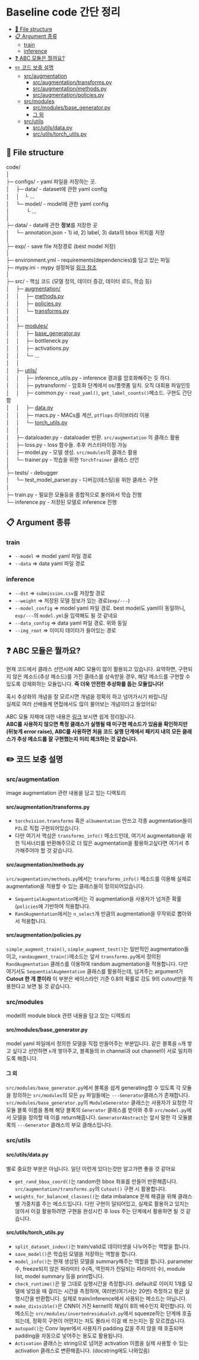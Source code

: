 # Baseline code 간단 정리 <!-- omit in toc -->

- [:file_folder: File structure](#file_folder-file-structure)
- [:clipboard: Argument 종류](#clipboard-argument-종류)
  - [train](#train)
  - [inference](#inference)
- [:question: ABC 모듈은 뭘까요?](#question-abc-모듈은-뭘까요)
- [:pencil2: 코드 보충 설명](#pencil2-코드-보충-설명)
  - [src/augmentation](#srcaugmentation)
    - [src/augmentation/transforms.py](#srcaugmentationtransformspy)
    - [src/augmentation/methods.py](#srcaugmentationmethodspy)
    - [src/augmentation/policies.py](#srcaugmentationpoliciespy)
  - [src/modules](#srcmodules)
    - [src/modules/base_generator.py](#srcmodulesbase_generatorpy)
    - [그 외](#그-외)
  - [src/utils](#srcutils)
    - [src/utils/data.py](#srcutilsdatapy)
    - [src/utils/torch_utils.py](#srcutilstorch_utilspy)


## :file_folder: File structure

code/    
│　   
├─ configs/ - yaml 파일을 저장하는 곳.     
│　 ├─ data/ - dataset에 관한 yaml config    
│　 │　└ ...    
│　 └─ model/ - model에 관한 yaml config       
│　　　 └ ...   
│   
├─ data/ - data에 관한 **정보**를 저장한 곳    
│　 └─ annotation.json - 1) id, 2) label, 3) data의 bbox 위치를 저장  
│   
├─ exp/ - save file 저장경로 (best model 저장)  
│   
├─ environment.yml - requirements(dependencies)를 담고 있는 파일  
├─ mypy.ini - mypy 설정파일 [링크 참조](https://www.daleseo.com/python-mypy/)   
│  
├─ src/ - 핵심 코드 (모델 정의, 데이터 증강, 데이터 로드, 학습 등)   
│　 ├─ [augmentation/](#srcaugmentation)  
│　 │　 ├─ [methods.py](#srcaugmentationmethodspy)  
│　 │　 ├─ [policies.py](#srcaugmentationpoliciespy)  
│　 │　 └─ [transforms.py](#srcaugmentationtransformspy)   
│　 │  
│　 ├─ [modules/](#srcmodules)  
│　 │　 ├─ [base_generator.py](#srcmodulesbase_generatorpy)  
│　 │　 ├─ bottleneck<span>.</span>py    
│　 │　 ├─ activations<span>.</span>py  
│　 │　 └─ ...  
│　 │  
│　 ├─ [utils/](#srcutils)  
│　 │　 ├─ inference_utils.py - inference 결과를 암호화해주는 듯 하다.  
│　 │　 ├─ pytransform/ - 암호화 단계에서 os/플랫폼 일치. 오직 대회용 파일인듯  
│　 │　 ├─ common<span>.</span>py - `read_yaml()`, `get_label_counts()`메소드. 구현도 간단함  
│　 │　 ├─ [data.py](#srcutilsdatapy)    
│　 │　 ├─ macs<span>.</span>py - MACs를 계산, `ptflops` 라이브러리 이용    
│　 │　 └─ [torch_utils.py](#srcutilstorch_utilspy)  
│　 │  
│　 ├─ dataloader<span>.</span>py - dataloader 반환. `src/augmentation` 의 클래스 활용  
│　 ├─ loss<span>.</span>py - loss 함수들. 추후 커스터마이징 가능  
│　 ├─ model<span>.</span>py - 모델 생성. `src/modules`의 클래스 활용    
│　 └─ trainer<span>.</span>py - 학습을 위한 `TorchTrainer` 클래스 선언  
│  
├─ tests/ - debugger  
│　 └─ test_model_parser.py - 디버깅(테스팅)을 위한 클래스 구현  
│　  
├─ train<span>.</span>py - 필요한 모듈등을 종합적으로 불러와서 학습 진행  
└─ inference<span>.</span>py - 저장된 모델로 inference 진행  
  
## :clipboard: Argument 종류
### train
- `--model` => model yaml 파일 경로
- `--data` => data yaml 파일 경로

### inference
- `--dst` => `submission.csv`를 저장할 경로
- `--weight` => 저장된 모델 정보가 있는 경로(`exp/---`)
- `--model_config` => model yaml 파일 경로. best model도 yaml이 동일하니, `exp/---`의 `model.yml`을 입력해도 될 것 같네요
- `--data_config` => data yaml 파일 경로. 위와 동일
- `--img_root` => 이미지 데이터가 들어있는 경로

## :question: ABC 모듈은 뭘까요? 
현재 코드에서 클래스 선언시에 ABC 모듈이 많이 활용되고 있습니다.
요약하면, 구현되지 않은 메소드(추상 메소드)를 가진 클래스를 상속받을 경우, 해당 메소드를 구현할 수 있도록 강제화하는 모듈입니다. **즉 더욱 안전한 추상화를 돕는 모듈입니다!**    
       
혹시 추상화의 개념을 잘 모르시면 개념을 정확히 하고 넘어가시기 바랍니당  
실제로 여러 선배들께 면접에서도 많이 물어보는 개념이라고 들었어요!      
  
ABC 모듈 자체에 대한 내용은 [링크](https://bluese05.tistory.com/61) 보시면 쉽게 정리됩니다.  
 **ABC를 사용하지 않으면 특정 클래스가 실행될 때 미구현 메소드가 있음을 확인하지만(뒤늦게 error raise), ABC를 사용하면 처음 코드 실행 단계에서 패키지 내의 모든 클래스가 추상 메소드를 잘 구현했는지 미리 체크하는 것 같습니다.**

## :pencil2: 코드 보충 설명
### src/augmentation
image augmentation 관련 내용을 담고 있는 디렉토리

#### src/augmentation/transforms.py
- `torchvision.transforms` 혹은 `albumentation` 안쓰고 각종 augmentation들이 `PIL`로 직접 구현되어있습니다.
- 다만 여기서 핵심은 `transforms_info()` 메소드인데, 여기서 augmentation을 위한 딕셔너리를 반환해주므로 더 많은 augmentation을 활용하고싶다면 여기서 추가해주어야 할 것 같습니다.

#### src/augmentation/methods.py
`src/augmentation/methods.py`에서는 `transforms_info()` 메소드를 이용해 실제로 augmentation을 적용할 수 있는 클래스들이 정의되어있습니다. 
- `SequentialAugmentation`에서는 각 augmentation을 사용자가 넘겨준 확률(`policies`에 기반하여 적용합니다.
- `RandAugmentation`에서는 `n_select`개 만큼의 augmentation을 무작위로 뽑아와서 적용합니다.

#### src/augmentation/policies.py
`simple_augment_train()`, `simple_augment_test()`는 일반적인 augmentation들이고, `randaugment_train()`메소드는 앞서 `transforms.py`에서 정의된 `RandAugmentation` 클래스를 이용하여 random augmentation을 적용합니다. 다만 여기서도 `SequentialAugmentation` 클래스를 활용하는데, 넘겨주는 argument가 **Cutout 한 개 뿐이라** 이 부분은 베이스라인 기준 0.8의 확률로 강도 9의 cutout만을 적용한다고 보면 될 것 같습니다.

### src/modules
model의 module block 관련 내용을 담고 있는 디렉토리

#### src/modules/base_generator.py
model yaml 파일에서 정의한 모델을 직접 만들어주는 부분입니다.
같은 블록을 `n`개 쌓고 싶다고 선언하면 `n`개 쌓아주고, 블록들의 in channel과 out channel이 서로 일치하도록 해줍니다.

#### 그 외
`src/modules/base_generator.py`에서 블록을 쉽게 generating할 수 있도록 각 모듈을 정의하는 `src/modules`의 모든 `py` 파일들에는 `---Generator`클래스가 존재합니다. `src/modules/base_generator.py`의 `ModuleGenerator` 클래스는 사용자가 요청한 각 모듈 블록 이름을 통해 해당 블록의 `Generator` 클래스를 받아와 추후 `src/model.py`에서 모델을 정의할 때 이를 return해줍니다.
`GeneratorAbstract`는 앞서 말한 각 모듈블록의 `---Generator` 클래스의 부모 클래스입니다.

### src/utils
#### src/utils/data.py
별로 중요한 부분은 아닙니다. 일단 이런게 있다는것만 알고가면 좋을 것 같아요
- `get_rand_bbox_coord()`는 random한 bbox 좌표를 만들어 반환해줍니다. `src/augmentation/transforms.py`의 `Cutout()` 구현 시 활용합니다.
- `weights_for_balanced_classes()`는 data imbalance 문제 해결을 위해 클래스별 가중치를 주는 메소드입니다. 다만 구현이 덜되어있고, 실제로 활용하고 있지는 않아서 이걸 활용하려면 구현을 완성시킨 후 loss 주는 단계에서 활용하면 될 것 같습니다.

#### src/utils/torch_utils.py
- `split_dataset_index()`는 train/valid로 데이터셋을 나누어주는 역할을 합니다.
- `save_model()`은 학습된 모델을 저장하는 역할을 합니다.
- `model_info()`는 현재 생성된 모델을 summary해주는 역할을 합니다. parameter 수, freeze되지 않은 파라미터 수(즉, 역전파가 전달되는 파라미터 수), module list, model summary 등을 print합니다.
- `check_runtime()`은 말 그대로 실행시간을 측정합니다. default로 이미지 1개를 모델에 넣었을 때 걸리는 시간을 측정하며, 여러번(여기서는 20번) 측정하고 평균 실행시간을 반환합니다. 실제로 train/inference에서 사용되는 메소드는 아닙니다.
- `make_divisible()`은 CNN이 가진 kernel의 채널이 8의 배수인지 확인합니다. 이 메소드는 `src/modules/invertedresidualv3.py`에서 squeeze하는 단계에 호출되는데, 정확히 구현이 어떤지는 저도 몰라서 이걸 왜 쓰는지는 잘 모르겠습니다. 
- `autopad()`는 Conv layer에서 사용자가 padding 값을 주지 않을 때 호출되며 padding을 자동으로 넣어주는 용도로 활용됩니다. 
- `Activation` 클래스는 string으로 넘어온 activation 이름을 실제 사용할 수 있는 activation 클래스로 변환해줍니다. (docstring에도 나와있음)